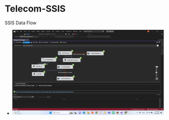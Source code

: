 # Telecom-SSIS


SSIS Data Flow 

  -  ![Data Flow overview](https://github.com/Abdullah28-gheyad/Telecom-SSIS/blob/master/Screenshot%20(55).png)
